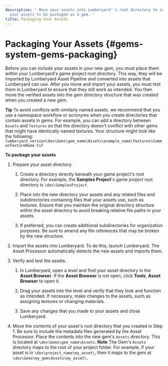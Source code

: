 ```yaml
---
description: ' Move your assets into Lumberyard''s root directory to import and prepare
  your assets to be packaged as a gem. '
title: Packaging Your Assets
---
```

# Packaging Your Assets {#gems-system-gems-packaging}

Before you can include your assets in your new gem, you must place them within your Lumberyard's game project root directory\. This way, they will be imported by Lumberyard Asset Pipeline and converted into assets that Lumberyard can use\. After you move and import your assets, you must test them in Lumberyard to ensure that they still work as intended\. You then move the verified assets into the gem directory structure that was created when you created a new gem\.

**Tip**
To avoid conflicts with similarly named assets, we recommend that you use a namespace workflow or acronyms when you create directories that contain assets in gems\.
For example, you can add a directory between `Assets` and `Textures` so that the directory doesn't conflict with other gems that might have identically named textures\. Your structure might look like the following:
`lumberyard_version\dev\Gems\gem_name\Assets\example_name\Textures\CommonTextureName.tif`

**To package your assets**

1. Prepare your asset directory\.

   1. Create a directory directly beneath your game project's root directory\. For example, the **Samples Project**'s game project root directory is `\dev\SamplesProject`\.

   1. Place into the new directory your assets and any related files and subdirectories containing files that your assets use, such as textures\. Ensure that you maintain the original directory structure within the asset directory to avoid breaking relative file paths in your assets\.

   1. If preferred, you can create additional subdirectories for organization purposes\. Be sure to amend any file references that may be broken by the new structure\.

1. Import the assets into Lumberyard\. To do this, launch Lumberyard\. The Asset Processor automatically detects the new assets and imports them\.

1. Verify and test the assets\.

   1. In Lumberyard, open a level and find your asset directory in the **Asset Browser**\. If the **Asset Browser** is not open, click **Tools**, **Asset Browser** to open it\.

   1. Drag your assets into the level and verify that they look and function as intended\. If necessary, make changes to the assets, such as assigning textures or changing materials\.

   1. Save any changes that you made to your assets and close Lumberyard\.

1. Move the contents of your asset's root directory that you created in Step 1\. Be sure to include the metadata files generated by the Asset Processor\. Place the contents into the new gem's `Assets` directory\. This is located at `\dev\Gems\gem_name\Assets`\.
**Note**
The Gem's `Assets` directory maps to the root of your project folder\. For example, if your asset is in `\dev\project_name\my_asset\`, then it maps to the gem at `\dev\Gems\my_gem\Assets\my_asset\`\.
